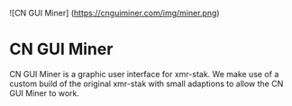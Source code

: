 ![CN GUI Miner] (https://cnguiminer.com/img/miner.png)

# CN GUI Miner
CN GUI Miner is a graphic user interface for xmr-stak. We make use of a custom build of the original xmr-stak with small adaptions to allow the CN GUI Miner to work.
